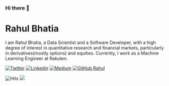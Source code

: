 ### Hi there 👋

# Rahul Bhatia

I am Rahul Bhatia, a Data Scientist and a Software Developer, with a high degree of interest in quantitative  research and financial markets, particularly in derivatives(mostly options) and equities. Currently, I work as a Machine Learning Engineer at Rakuten. <br/>

[![Twitter](https://img.shields.io/badge/-Twitter-222222?style=flat-square&logo=twitter&logoColor=white&link=https://twitter.com/rbahtia46/)](https://twitter.com/rbhatia46/)
[![Linkedin](https://img.shields.io/badge/-LinkedIn-222222?style=flat-square&logo=Linkedin&logoColor=white&link=https://www.linkedin.com/in/rahul-bhatia-67ba08121/)](https://www.linkedin.com/in/rahul-bhatia-67ba08121/)
[![Medium](https://img.shields.io/badge/-Medium-222222?style=flat-square&logo=medium&logoColor=white&link=https://medium.com/@rbhatia46)](https://medium.com/@rbhatia46)
[![GitHub Rahul](https://img.shields.io/github/followers/rbhatia46?label=follow&style=social)](https://github.com/rbhatia46)

<img src="https://hitcounter.pythonanywhere.com/count/tag.svg?url=https%3A%2F%2Fgithub.com%2Frbhatia46%2Frbhatia46" alt="Hits">

<img src="https://github-readme-stats.vercel.app/api/top-langs/?username=rbhatia46&layout=compact&hide=html" />

<!---
_Last updated: October 2018_
--->

<!--
**rbhatia46/rbhatia46** is a ✨ _special_ ✨ repository because its `README.md` (this file) appears on your GitHub profile.

Here are some ideas to get you started:

- 🔭 I’m currently working on ...
- 🌱 I’m currently learning ...
- 👯 I’m looking to collaborate on ...
- 🤔 I’m looking for help with ...
- 💬 Ask me about ...
- 📫 How to reach me: ...
- 😄 Pronouns: ...
- ⚡ Fun fact: ...
-->
